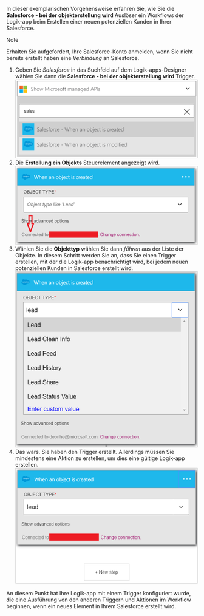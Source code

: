 In dieser exemplarischen Vorgehensweise erfahren Sie, wie Sie die **Salesforce - bei der objekterstellung wird** Auslöser ein Workflows der Logik-app beim Erstellen einer neuen potenziellen Kunden in Ihrer Salesforce.

> [!NOTE]
> Erhalten Sie aufgefordert, Ihre Salesforce-Konto anmelden, wenn Sie nicht bereits erstellt haben eine *Verbindung* an Salesforce.  
> 
> 

1. Geben Sie *Salesforce* in das Suchfeld auf dem Logik-apps-Designer wählen Sie dann die **Salesforce - bei der objekterstellung wird** Trigger.  
   ![Salesforce Trigger Bild 1](./media/connectors-create-api-salesforce/trigger-1.png)   
2. Die **Erstellung ein Objekts** Steuerelement angezeigt wird.  
   ![Salesforce Trigger Bild 2](./media/connectors-create-api-salesforce/trigger-2.png)   
3. Wählen Sie die **Objekttyp** wählen Sie dann *führen* aus der Liste der Objekte. In diesem Schritt werden Sie an, dass Sie einen Trigger erstellen, mit der die Logik-app benachrichtigt wird, bei jedem neuen potenziellen Kunden in Salesforce erstellt wird.   
   ![Salesforce-Trigger, Bild 3](./media/connectors-create-api-salesforce/trigger-3.png)   
4. Das wars. Sie haben den Trigger erstellt. Allerdings müssen Sie mindestens eine Aktion zu erstellen, um dies eine gültige Logik-app erstellen.    
   ![Salesforce-Trigger, Bild 4](./media/connectors-create-api-salesforce/trigger-4.png)   

An diesem Punkt hat Ihre Logik-app mit einem Trigger konfiguriert wurde, die eine Ausführung von den anderen Triggern und Aktionen im Workflow beginnen, wenn ein neues Element in Ihrem Salesforce erstellt wird.  

